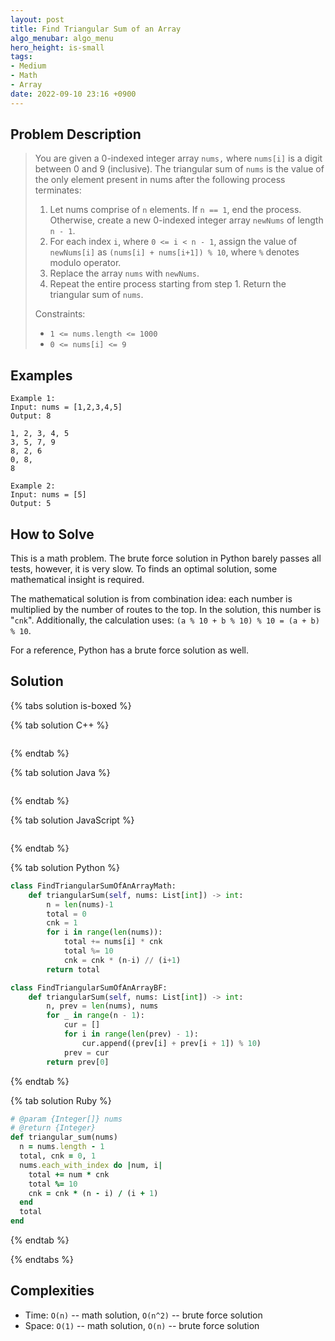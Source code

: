 ```yaml
---
layout: post
title: Find Triangular Sum of an Array
algo_menubar: algo_menu
hero_height: is-small
tags:
- Medium
- Math
- Array
date: 2022-09-10 23:16 +0900
---
```


## Problem Description
> You are given a 0-indexed integer array `nums,` where `nums[i]` is a digit between 0 and 9 (inclusive).
> The triangular sum of `nums` is the value of the only element present in nums
> after the following process terminates:
> 1. Let nums comprise of `n` elements. If `n == 1`, end the process.
>    Otherwise, create a new 0-indexed integer array `newNums` of length `n - 1`.
> 2. For each index `i`, where `0 <= i < n - 1`, assign the value of `newNums[i]` as `(nums[i] + nums[i+1]) % 10`,
>    where `%` denotes modulo operator.
> 3. Replace the array `nums` with `newNums`.
> 4. Repeat the entire process starting from step 1.
> Return the triangular sum of `nums`.
>
> Constraints:
> - `1 <= nums.length <= 1000`
> - `0 <= nums[i] <= 9`


## Examples
```
Example 1:
Input: nums = [1,2,3,4,5]
Output: 8

1, 2, 3, 4, 5
3, 5, 7, 9
8, 2, 6
0, 8,
8
```

```
Example 2:
Input: nums = [5]
Output: 5
```

## How to Solve

This is a math problem.
The brute force solution in Python barely passes all tests, however, it is very slow.
To finds an optimal solution, some mathematical insight is required.

The mathematical solution is from combination idea:
each number is multiplied by the number of routes to the top.
In the solution, this number is "`cnk`".
Additionally, the calculation uses: `(a % 10 + b % 10) % 10 = (a + b) % 10`.

For a reference, Python has a brute force solution as well.

## Solution

{% tabs solution is-boxed %}

{% tab solution C++ %}
```cpp

```
{% endtab %}

{% tab solution Java %}
```java

```
{% endtab %}

{% tab solution JavaScript %}
```js

```
{% endtab %}

{% tab solution Python %}
```python
class FindTriangularSumOfAnArrayMath:
    def triangularSum(self, nums: List[int]) -> int:
        n = len(nums)-1
        total = 0
        cnk = 1
        for i in range(len(nums)):
            total += nums[i] * cnk
            total %= 10
            cnk = cnk * (n-i) // (i+1)
        return total

class FindTriangularSumOfAnArrayBF:
    def triangularSum(self, nums: List[int]) -> int:
        n, prev = len(nums), nums
        for _ in range(n - 1):
            cur = []
            for i in range(len(prev) - 1):
                cur.append((prev[i] + prev[i + 1]) % 10)
            prev = cur
        return prev[0]
```
{% endtab %}

{% tab solution Ruby %}
```ruby
# @param {Integer[]} nums
# @return {Integer}
def triangular_sum(nums)
  n = nums.length - 1
  total, cnk = 0, 1
  nums.each_with_index do |num, i|
    total += num * cnk
    total %= 10
    cnk = cnk * (n - i) / (i + 1)
  end
  total
end
```
{% endtab %}

{% endtabs %}

## Complexities
- Time: `O(n)` -- math solution, `O(n^2)` -- brute force solution
- Space: `O(1)` -- math solution, `O(n)` -- brute force solution
